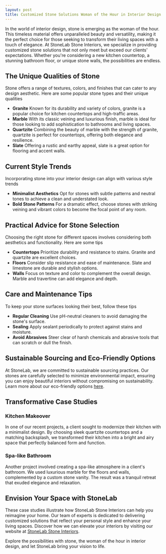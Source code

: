```yaml
---
layout: post
title: Customized Stone Solutions Woman of the Hour in Interior Design
---
```



In the world of interior design, stone is emerging as the woman of the hour. This timeless material offers unparalleled beauty and versatility, making it the perfect choice for those seeking to transform their living spaces with a touch of elegance. At StoneLab Stone Interiors, we specialize in providing customized stone solutions that not only meet but exceed our clients' expectations. Whether you're considering a new kitchen countertop, a stunning bathroom floor, or unique stone walls, the possibilities are endless.

## The Unique Qualities of Stone

Stone offers a range of textures, colors, and finishes that can cater to any design aesthetic. Here are some popular stone types and their unique qualities

- **Granite** Known for its durability and variety of colors, granite is a popular choice for kitchen countertops and high-traffic areas.
- **Marble** With its classic veining and luxurious finish, marble is ideal for those looking to add sophistication to bathrooms and living spaces.
- **Quartzite** Combining the beauty of marble with the strength of granite, quartzite is perfect for countertops, offering both elegance and resilience.
- **Slate** Offering a rustic and earthy appeal, slate is a great option for flooring and accent walls.

## Current Style Trends

Incorporating stone into your interior design can align with various style trends

- **Minimalist Aesthetics** Opt for stones with subtle patterns and neutral tones to achieve a clean and understated look.
- **Bold Stone Patterns** For a dramatic effect, choose stones with striking veining and vibrant colors to become the focal point of any room.

## Practical Advice for Stone Selection

Choosing the right stone for different spaces involves considering both aesthetics and functionality. Here are some tips

- **Countertops** Prioritize durability and resistance to stains. Granite and quartzite are excellent choices.
- **Floors** Consider slip resistance and ease of maintenance. Slate and limestone are durable and stylish options.
- **Walls** Focus on texture and color to complement the overall design. Marble and travertine can add elegance and depth.

## Care and Maintenance Tips

To keep your stone surfaces looking their best, follow these tips

- **Regular Cleaning** Use pH-neutral cleaners to avoid damaging the stone's surface.
- **Sealing** Apply sealant periodically to protect against stains and moisture.
- **Avoid Abrasives** Steer clear of harsh chemicals and abrasive tools that can scratch or dull the finish.

## Sustainable Sourcing and Eco-Friendly Options

At StoneLab, we are committed to sustainable sourcing practices. Our stones are carefully selected to minimize environmental impact, ensuring you can enjoy beautiful interiors without compromising on sustainability. Learn more about our eco-friendly options [here](https://stonelab.se).

## Transformative Case Studies

### Kitchen Makeover

In one of our recent projects, a client sought to modernize their kitchen with a minimalist design. By choosing sleek quartzite countertops and a matching backsplash, we transformed their kitchen into a bright and airy space that perfectly balanced form and function.

### Spa-like Bathroom

Another project involved creating a spa-like atmosphere in a client's bathroom. We used luxurious marble for the floors and walls, complemented by a custom stone vanity. The result was a tranquil retreat that exuded elegance and relaxation.

## Envision Your Space with StoneLab

These case studies illustrate how StoneLab Stone Interiors can help you reimagine your home. Our team of experts is dedicated to delivering customized solutions that reflect your personal style and enhance your living spaces. Discover how we can elevate your interiors by visiting our website at [StoneLab Stone Interiors](https://stonelab.se).

Explore the possibilities with stone, the woman of the hour in interior design, and let StoneLab bring your vision to life.